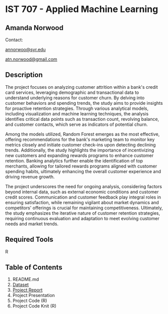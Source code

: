 # IST 707 - Applied Machine Learning

## Amanda Norwood
Contact:

annorwoo@syr.edu

atn.norwood@gmail.com

## Description
The project focuses on analyzing customer attrition within a bank's credit card services, leveraging demographic and transactional data to understand underlying reasons for customer churn. By delving into customer behaviors and spending trends, the study aims to provide insights for proactive retention strategies. Through various analytical models, including visualization and machine learning techniques, the analysis identifies critical data points such as transaction count, revolving balance, and customer contacts, which serve as indicators of potential churn.

Among the models utilized, Random Forest emerges as the most effective, offering recommendations for the bank's marketing team to monitor key metrics closely and initiate customer check-ins upon detecting declining trends. Additionally, the study highlights the importance of incentivizing new customers and expanding rewards programs to enhance customer retention. Banking analytics further enable the identification of top merchants, allowing for tailored rewards programs aligned with customer spending habits, ultimately enhancing the overall customer experience and driving revenue growth.

The project underscores the need for ongoing analysis, considering factors beyond internal data, such as external economic conditions and customer credit scores. Communication and customer feedback play integral roles in ensuring satisfaction, while remaining vigilant about market dynamics and competitors' offerings is crucial for maintaining competitiveness. Ultimately, the study emphasizes the iterative nature of customer retention strategies, requiring continuous evaluation and adaptation to meet evolving customer needs and market trends.

## Required Tools

R


## Table of Contents

1. README.md
2. [Dataset](https://github.com/a-n7/Applied-Data-Science-Portfolio/tree/main/Projects/IST%20707%20-%20Applied%20Machine%20Learning/Dataset)
3. [Project Report](https://github.com/a-n7/Applied-Data-Science-Portfolio/blob/main/Projects/IST%20707%20-%20Applied%20Machine%20Learning/Bank%20Churners%20Presentation.pdf)
4. Project Presentation
5. Project Code (R)
6. Project Code Knit (R)



